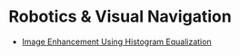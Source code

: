 # Robotics & Visual Navigation
- [Image Enhancement Using Histogram Equalization](https://github.com/sudujr/Robotics-and-Visual-Navigation/tree/main/Contrast%20Limited%20Adaptive%20Histogram%20Equalization)

